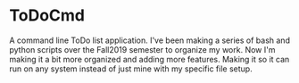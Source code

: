 # ToDoCmd
A command line ToDo list application. I've been making a series of bash and python scripts over the Fall2019 semester to organize my work. Now I'm making it a bit more organized and adding more features. Making it so it can run on any system instead of just mine with my specific file setup.
